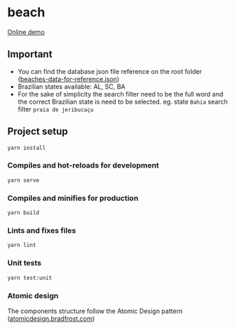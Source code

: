 # beach
[Online demo](https://funretrochallenge.surge.sh)

## Important
- You can find the database json file reference on the root folder ([beaches-data-for-reference.json](beaches-data-for-reference.json))
- Brazilian states available: AL, SC, BA
- For the sake of simplicity the search filter need to be the full word and the correct Brazilian state is need to be selected. eg. state `Bahia` search filter `praia de jeribucaçu`
 
## Project setup
```
yarn install
```

### Compiles and hot-reloads for development
```
yarn serve
```

### Compiles and minifies for production
```
yarn build
```

### Lints and fixes files
```
yarn lint
```

### Unit tests
```
yarn test:unit
```

### Atomic design
The components structure follow the Atomic Design pattern ([atomicdesign.bradfrost.com](https://atomicdesign.bradfrost.com))
